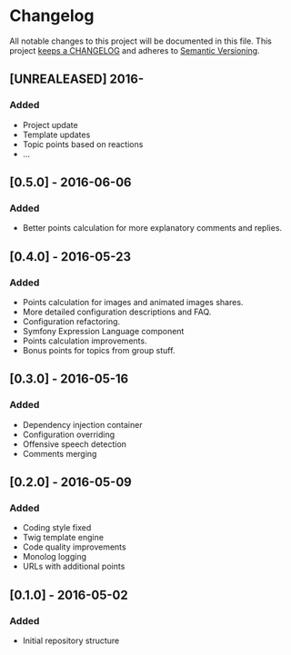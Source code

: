 # Changelog

All notable changes to this project will be documented in this file. This project
[keeps a CHANGELOG](http://keepachangelog.com/) and adheres to
[Semantic Versioning](http://semver.org/).


## [UNREALEASED] 2016-

### Added

* Project update
* Template updates
* Topic points based on reactions
* ...


## [0.5.0] - 2016-06-06

### Added

* Better points calculation for more explanatory comments and replies.


## [0.4.0] - 2016-05-23

### Added

* Points calculation for images and animated images shares.
* More detailed configuration descriptions and FAQ.
* Configuration refactoring.
* Symfony Expression Language component
* Points calculation improvements.
* Bonus points for topics from group stuff.


## [0.3.0] - 2016-05-16

### Added

* Dependency injection container
* Configuration overriding
* Offensive speech detection
* Comments merging


## [0.2.0] - 2016-05-09

### Added

* Coding style fixed
* Twig template engine
* Code quality improvements
* Monolog logging
* URLs with additional points

## [0.1.0] - 2016-05-02

### Added

* Initial repository structure
